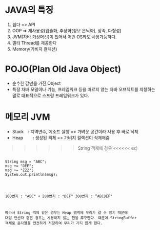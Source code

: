 # JAVA의 특징
1. 쉽다 => API
2. OOP => 재사용성(캡슐화, 추상화(정보 은닉화), 상속, 다형성)
3. JVM(자바 가상머신)이 있어서 어떤 OS라도 사용가능하다.
4. 멀티 Thread를 제공한다
5. Memory(가비지 컬렉션)

# POJO(Plan Old Java Object)
- 순수한 값만을 가진 Object
- 특정 자바 모델이나 기능, 프레임워크 등을 따르지 않는 자바 오브젝트를 지칭하는 말로 대표적으로 스프링 프레임워크가 있다.

# 메모리 JVM
- Stack　: 지역변수, 메소드 실행	=> 가벼운 공간이라 사용 후 바로 삭제
- Heap 　　: 생성된 객체		=> 가비지 컬렉션이 삭제해줌
>>>>>> String 객체에 경우 <<<<<<
ex)
<pre><code>
String msg = "ABC"; 
msg += "DEF"; 
msg += "ZZZ"; 
System.out.println(msg);
</code></pre><code>

100번지 : "ABC" + 200번지 : "DEF"
300번지 : “ABCDEF" 

따라서 String 객체 같은 경우는 Heap 영역에 무리가 갈 수 있기 때문에 대입 연산자 같은 경우는 사용하지 않는 편을 추구한다.
때문에 StringBuffer 객체로 문자열을 안전하게 저장하여 무리가 가지 않게 한다.
